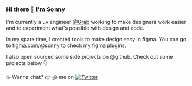 ### Hi there 👋  I'm Sonny

I'm currently a ux engineer [@Grab](https://grab.com) working to make designers work easier and to experiment what's possible with design and code.

In my spare time, I created tools to make design easy in figma. You can go to [figma.com/@sonny](https://figma.com/@sonny) to check my figma plugins.

I also open sourced some side projects on @github. Check out some projects below 👇

☕ Wanna chat? 👉 @ me on [![Twitter](https://img.shields.io/twitter/follow/sonnylazuardi?label=Follow&style=social)](https://twitter.com/sonnylazuardi)
